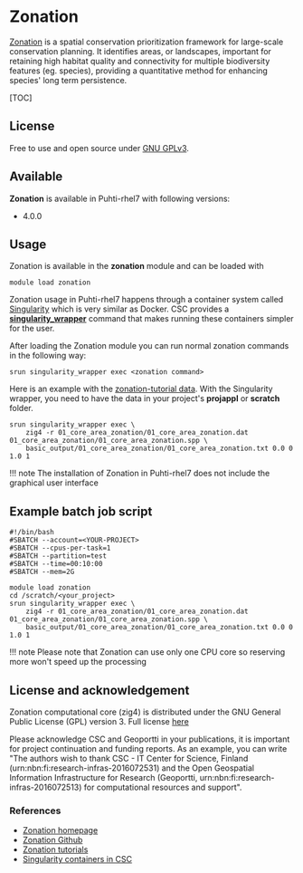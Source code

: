 # Zonation

[Zonation](https://www.syke.fi/zonation) is a spatial conservation prioritization framework for large-scale conservation planning. It identifies areas, or landscapes, important for retaining high habitat quality and connectivity for multiple biodiversity features (eg. species), providing a quantitative method for enhancing species' long term persistence.

[TOC]

## License

Free to use and open source under [GNU GPLv3](https://www.gnu.org/licenses/gpl-3.0.html).

## Available

__Zonation__ is available in Puhti-rhel7 with following versions:

* 4.0.0

## Usage

Zonation is available in the __zonation__ module and can be loaded with

`module load zonation`

Zonation usage in Puhti-rhel7 happens through a container system called [Singularity](https://sylabs.io/docs/) which is very similar as Docker. CSC provides a [__singularity_wrapper__](../computing/containers/run-existing.md) command that makes running these containers simpler for the user. 

After loading the Zonation module you can run normal zonation commands in the following way:

```
srun singularity_wrapper exec <zonation command>
```

Here is an example with the [zonation-tutorial data](https://github.com/cbig/zonation-tutorial). With the Singularity wrapper, you need to have the data in your project's __projappl__ or __scratch__ folder.

```
srun singularity_wrapper exec \
    zig4 -r 01_core_area_zonation/01_core_area_zonation.dat 01_core_area_zonation/01_core_area_zonation.spp \
    basic_output/01_core_area_zonation/01_core_area_zonation.txt 0.0 0 1.0 1
```

!!! note
    The installation of Zonation in Puhti-rhel7 does not include the graphical user interface

## Example batch job script

```
#!/bin/bash
#SBATCH --account=<YOUR-PROJECT>
#SBATCH --cpus-per-task=1
#SBATCH --partition=test
#SBATCH --time=00:10:00
#SBATCH --mem=2G

module load zonation
cd /scratch/<your_project>
srun singularity_wrapper exec \
    zig4 -r 01_core_area_zonation/01_core_area_zonation.dat 01_core_area_zonation/01_core_area_zonation.spp \
    basic_output/01_core_area_zonation/01_core_area_zonation.txt 0.0 0 1.0 1
```


!!! note
    Please note that Zonation can use only one CPU core so reserving more won't speed up the processing


## License and acknowledgement

Zonation computational core (zig4) is distributed under the GNU General Public License (GPL) version 3. Full license [here](https://github.com/cbig/zonation-core/blob/master/LICENSE)

Please acknowledge CSC and Geoportti in your publications, it is important for project continuation and funding reports.
As an example, you can write "The authors wish to thank CSC - IT Center for Science, Finland (urn:nbn:fi:research-infras-2016072531) and the Open Geospatial Information Infrastructure for Research (Geoportti, urn:nbn:fi:research-infras-2016072513) for computational resources and support".

### References

* [Zonation homepage](https://www.syke.fi/zonation)
* [Zonation Github](https://github.com/cbig/zonation-core)
* [Zonation tutorials](https://github.com/cbig/zonation-tutorial)
* [Singularity containers in CSC](../computing/containers/run-existing.md)



